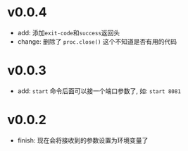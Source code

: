 # v0.0.4

- add: 添加`exit-code`和`success`返回头
- change: 删除了 `proc.close()` 这个不知道是否有用的代码

# v0.0.3

- add: `start` 命令后面可以接一个端口参数了, 如: `start 8081`

# v0.0.2

- finish: 现在会将接收到的参数设置为环境变量了
